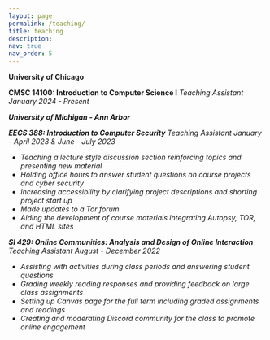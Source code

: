 ```yaml
---
layout: page
permalink: /teaching/
title: teaching
description: 
nav: true
nav_order: 5
---
```

**University of Chicago**

**CMSC 14100: Introduction to Computer Science I**
<i> Teaching Assistant January 2024 - Present <i>

**University of Michigan - Ann Arbor**

**EECS 388: Introduction to Computer Security**
<i> Teaching Assistant January - April 2023 & June - July 2023 <i>
<ul>
  <li>Teaching a lecture style discussion section reinforcing topics and presenting new material</li>
  <li>Holding office hours to answer student questions on course projects and cyber security</li>
  <li>Increasing accessibility by clarifying project descriptions and shorting project start up</li>
  <li>Made updates to a Tor forum</li>
  <li>Aiding the development of course materials integrating Autopsy, TOR, and HTML sites</li>
</ul>


**SI 429: Online Communities: Analysis and Design of Online Interaction**
<i> Teaching Assistant August - December 2022 <i>
<ul>
  <li>Assisting with activities during class periods and answering student questions</li>
  <li>Grading weekly reading responses and providing feedback on large class assignments</li>
  <li>Setting up Canvas page for the full term including graded assignments and readings</li>
  <li>Creating and moderating Discord community for the class to promote online engagement</li>
</ul>






